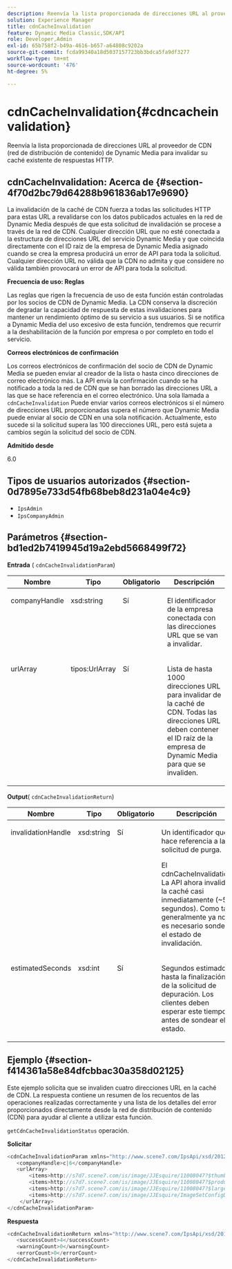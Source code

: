 ```yaml
---
description: Reenvía la lista proporcionada de direcciones URL al proveedor de CDN (red de distribución de contenido) de Dynamic Media para invalidar su caché existente de respuestas HTTP.
solution: Experience Manager
title: cdnCacheInvalidation
feature: Dynamic Media Classic,SDK/API
role: Developer,Admin
exl-id: 65b758f2-b49a-4616-b657-a64808c9202a
source-git-commit: fcda99340a18d5037157723bb3bdca5fa9df3277
workflow-type: tm+mt
source-wordcount: '476'
ht-degree: 5%

---
```


# cdnCacheInvalidation{#cdncacheinvalidation}

Reenvía la lista proporcionada de direcciones URL al proveedor de CDN (red de distribución de contenido) de Dynamic Media para invalidar su caché existente de respuestas HTTP.

## cdnCacheInvalidation: Acerca de {#section-4f70d2bc79d64288b961836ab17e9690}

La invalidación de la caché de CDN fuerza a todas las solicitudes HTTP para estas URL a revalidarse con los datos publicados actuales en la red de Dynamic Media después de que esta solicitud de invalidación se procese a través de la red de CDN. Cualquier dirección URL que no esté conectada a la estructura de direcciones URL del servicio Dynamic Media y que coincida directamente con el ID raíz de la empresa de Dynamic Media asignado cuando se crea la empresa producirá un error de API para toda la solicitud. Cualquier dirección URL no válida que la CDN no admita y que considere no válida también provocará un error de API para toda la solicitud.

**Frecuencia de uso: Reglas**

Las reglas que rigen la frecuencia de uso de esta función están controladas por los socios de CDN de Dynamic Media. La CDN conserva la discreción de degradar la capacidad de respuesta de estas invalidaciones para mantener un rendimiento óptimo de su servicio a sus usuarios. Si se notifica a Dynamic Media del uso excesivo de esta función, tendremos que recurrir a la deshabilitación de la función por empresa o por completo en todo el servicio.

**Correos electrónicos de confirmación**

Los correos electrónicos de confirmación del socio de CDN de Dynamic Media se pueden enviar al creador de la lista o hasta cinco direcciones de correo electrónico más. La API envía la confirmación cuando se ha notificado a toda la red de CDN que se han borrado las direcciones URL a las que se hace referencia en el correo electrónico. Una sola llamada a `cdnCacheInvalidation` Puede enviar varios correos electrónicos si el número de direcciones URL proporcionadas supera el número que Dynamic Media puede enviar al socio de CDN en una sola notificación. Actualmente, esto sucede si la solicitud supera las 100 direcciones URL, pero está sujeta a cambios según la solicitud del socio de CDN.

**Admitido desde**

6.0

## Tipos de usuarios autorizados {#section-0d7895e733d54fb68beb8d231a04e4c9}

* `IpsAdmin`
* `IpsCompanyAdmin`

## Parámetros {#section-bd1ed2b7419945d19a2ebd5668499f72}

**Entrada** ( `cdnCacheInvalidationParam`)

<table id="table_EDD1875264C846BE951869D528A90D73"> 
 <thead> 
  <tr> 
   <th class="entry"> <b> Nombre</b> </th> 
   <th class="entry"> <b> Tipo</b> </th> 
   <th class="entry"> <b> Obligatorio</b> </th> 
   <th class="entry"> <b> Descripción</b> </th> 
  </tr> 
 </thead>
 <tbody> 
  <tr valign="top"> 
   <td> <p> <span class="codeph"> <span class="varname"> companyHandle</span> </span> </p> </td> 
   <td> <p> <span class="codeph"> xsd:string</span> </p> </td> 
   <td> <p> Sí </p> </td> 
   <td> <p> El identificador de la empresa conectada con las direcciones URL que se van a invalidar. </p> </td> 
  </tr> 
  <tr valign="top"> 
   <td> <p> <span class="codeph"> <span class="varname"> urlArray</span> </span> </p> </td> 
   <td> <p> <span class="codeph"> tipos:UrlArray</span> </p> </td> 
   <td> <p> Sí </p> </td> 
   <td> <p> Lista de hasta 1000 direcciones URL para invalidar de la caché de CDN. Todas las direcciones URL deben contener el ID raíz de la empresa de Dynamic Media para que se invaliden. </p> </td> 
  </tr> 
 </tbody> 
</table>

**Output**( `cdnCacheInvalidationReturn`)

<table id="table_1D947C1BF8864820AD7BA0CDC0F076F9"> 
 <thead> 
  <tr> 
   <th class="entry"> <b> Nombre</b> </th> 
   <th class="entry"> <b> Tipo</b> </th> 
   <th class="entry"> <b> Obligatorio</b> </th> 
   <th class="entry"> <b> Descripción</b> </th> 
  </tr> 
 </thead>
 <tbody> 
  <tr valign="top"> 
   <td colname="col1"> <p><span class="codeph"><span class="varname"> invalidationHandle</span></span> </p> </td> 
   <td colname="col2"> <p><span class="codeph"> xsd:string</span> </p> </td> 
   <td colname="col3"> <p>Sí </p> </td> 
   <td colname="col4"> <p>Un identificador que hace referencia a la solicitud de purga. </p> <p>El <span class="codeph"> cdnCacheInvalidation</span> La API ahora invalida la caché casi inmediatamente (~5 segundos). Como tal, generalmente ya no es necesario sondear el estado de invalidación. </p> 
    <!--<p>The next three paragraphs were added as per CQDOC-13840 With the migration from Akamai v2 API's to fast purge, purging time is now approximately 5 seconds. You are no longer required to poll on the purge URL to find out the status of the purge request.</p>--> 
    <!--<p>The cache invalidation handle used to contained the company ID, the user account type used (small or large), and the purge url. With the release of 2019R1, <codeph>invalidationHandle</codeph> now contains just the company ID and the purge ID. </p>--> 
    <!--<p>Prior to 2019R1, two different Akamai users were being used for each geography (for example, <codeph>cdninvalidatesmallemea</codeph> and <codeph>cdninvalidatelargeemea</codeph>) to invalidate requests, depending on the number of URLs in each request. This functionality was done so that a small request was not blocked because of a large request. Now, with fast purge in 2019R1, the purge is nearly instantaneous, two users are no longer needed, and only one account is used. </p>--> </td> 
  </tr> 
  <tr valign="top"> 
   <td colname="col1"> <p><span class="codeph"><span class="varname"> estimatedSeconds</span></span> </p> </td> 
   <td colname="col2"> <p><span class="codeph"> xsd:int</span> </p> </td> 
   <td colname="col3"> <p>Sí </p> </td> 
   <td colname="col4"> <p>Segundos estimados hasta la finalización de la solicitud de depuración. Los clientes deben esperar este tiempo antes de sondear el estado. </p> </td> 
  </tr> 
 </tbody> 
</table>

## Ejemplo {#section-f414361a58e84dfcbbac30a358d02125}

Este ejemplo solicita que se invaliden cuatro direcciones URL en la caché de CDN. La respuesta contiene un resumen de los recuentos de las operaciones realizadas correctamente y una lista de los detalles del error proporcionados directamente desde la red de distribución de contenido (CDN) para ayudar al cliente a utilizar esta función.

`getCdnCacheInvalidationStatus` operación.

**Solicitar**

```java
<cdnCacheInvalidationParam xmlns="http://www.scene7.com/IpsApi/xsd/2012-02-14">
   <companyHandle>c|6</companyHandle>
   <urlArray>
       <items>http://s7d7.scene7.com/is/image/JJEsquire/11008047?$thumbnail$</items>
       <items>http://s7d7.scene7.com/is/image/JJEsquire/11008047?$product$</items>
       <items>http://s7d7.scene7.com/is/image/JJEsquire/11008047?$large$</items>
       <items>http://s7d7.scene7.com/is/image/JJEsquire/ImageSetConfigDefaults?req=userdata</items>
    </urlArray>
</cdnCacheInvalidationParam>
```

**Respuesta**

```java
<cdnCacheInvalidationReturn xmlns="http://www.scene7.com/IpsApi/xsd/2012-02-14">
   <successCount>4</successCount>
   <warningCount>0</warningCount>
   <errorCount>0</errorCount>
</cdnCacheInvalidationReturn>
```
